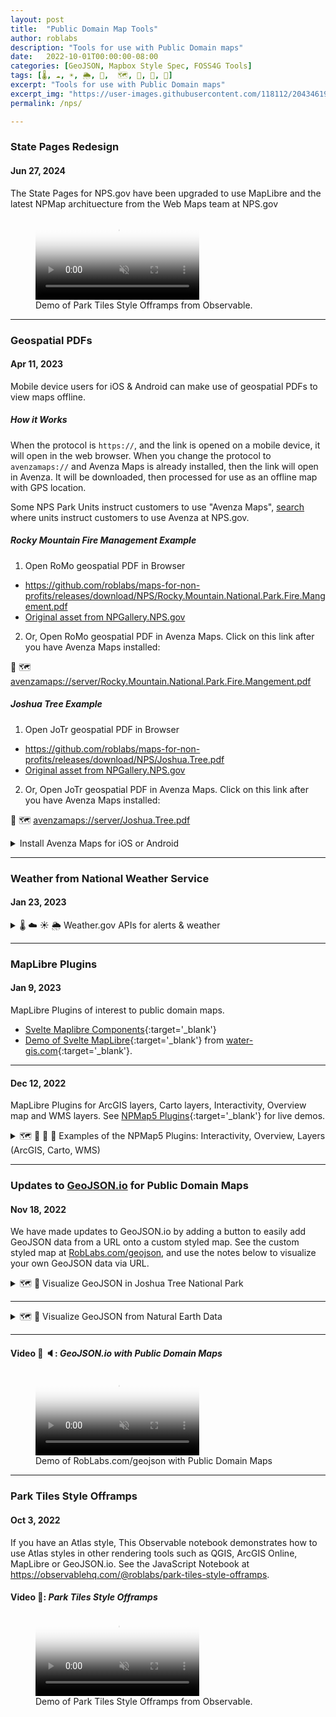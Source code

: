 ```yaml
---
layout: post
title:  "Public Domain Map Tools"
author: roblabs
description: "Tools for use with Public Domain maps"
date:   2022-10-01T00:00:00-08:00
categories: [GeoJSON, Mapbox Style Spec, FOSS4G Tools]
tags: [🌡️, ☁️, ☀️, 🌦️, 📲,  🗺️, 🧭, 📍, 🎥]
excerpt: "Tools for use with Public Domain maps"
excerpt_img: "https://user-images.githubusercontent.com/118112/204346193-0b2bf8b8-a5a2-4dda-bee8-8ff3faf7949a.png"
permalink: /nps/

---
```


### State Pages Redesign

#### Jun 27, 2024

The State Pages for NPS.gov have been upgraded to use MapLibre and the latest NPMap archituecture from the Web Maps team at NPS.gov

<figure>
<video controls loop muted playsinline preload="metadata"
    width="61.8%"
    poster="https://github.com/roblabs/roblabs.github.io/releases/download/nps/Park-Tiles-Offramps.png"
  >
    <source 
        src="https://github.com/roblabs/roblabs.github.io/releases/download/nps-state-pages/NPS-State-Pages.mov" 
        type="video/quicktime"
    >
  <!-- https://github.com/roblabs/roblabs.github.io/releases/tag/nps -->
  <track default kind="captions" srclang="en" label="English" src="">
</video>
<figcaption>Demo of Park Tiles Style Offramps from Observable.
</figcaption>
</figure>

---

### Geospatial PDFs

#### Apr 11, 2023

Mobile device users for iOS & Android can make use of geospatial PDFs to view maps offline.

##### How it Works

When the protocol is `https://`, and the link is opened on a mobile device, it will open in the web browser.  When you change the protocol to `avenzamaps://` and Avenza Maps is already installed, then the link will open in Avenza.  It will be downloaded, then processed for use as an offline map with GPS location.

Some NPS Park Units instruct customers to use "Avenza Maps", [search](https://duckduckgo.com/?q=avenza+site+%3Anps.gov) where units instruct customers to use Avenza at NPS.gov.

##### Rocky Mountain Fire Management Example

1.  Open RoMo geospatial PDF in Browser
  * https://github.com/roblabs/maps-for-non-profits/releases/download/NPS/Rocky.Mountain.National.Park.Fire.Mangement.pdf
  * [Original asset from NPGallery.NPS.gov](https://npgallery.nps.gov/AssetDetail/16c3fc68-45a9-4d85-ab3d-4e1e3e25a988)
2.  Or, Open RoMo geospatial PDF in Avenza Maps.  Click on this link after you have Avenza Maps installed:

📲 🗺️ <a href="avenzamaps://github.com/roblabs/maps-for-non-profits/releases/download/NPS/Rocky.Mountain.National.Park.Fire.Mangement.pdf">avenzamaps://server/Rocky.Mountain.National.Park.Fire.Mangement.pdf</a>

##### Joshua Tree Example

1. Open JoTr geospatial PDF in Browser
  * https://github.com/roblabs/maps-for-non-profits/releases/download/NPS/Joshua.Tree.pdf
  * [Original asset from NPGallery.NPS.gov](https://www.nps.gov/media/photo/collection-item.htm?pg=7323739&cid=305fb7af-a71b-469b-941e-a98b439c882f&id=ea25e28b-aa66-41a1-93eb-f9801fdab78a&sid=b0bf75c66b0b45a6a33e80edd7570ac4&p=1&sort=relevance)
2.  Or, Open JoTr geospatial PDF in Avenza Maps.  Click on this link after you have Avenza Maps installed:

📲 🗺️ [avenzamaps://server/Joshua.Tree.pdf](avenzamaps://github.com/roblabs/maps-for-non-profits/releases/download/NPS/Joshua.Tree.pdf)

<details markdown=1><summary>Install Avenza Maps for iOS or Android</summary><br>
Please see <https://support.avenzamaps.com/hc/en-us/articles/5051433392020-Importing-maps-from-custom-locations> for technical support.

* 📱
  * Install from [Apple App Store](https://apps.apple.com/us/app/avenza-maps/id388424049).
* 🤖
  * Install from [Google Play](https://play.google.com/store/apps/details?id=com.Avenza).
</details>

---

### Weather from National Weather Service

#### Jan 23, 2023

<details markdown=1><summary>🌡️ ☁️ ☀️ 🌦️ Weather.gov APIs for alerts & weather</summary><br>

Weather.gov has public facing weather data for both the public and developers.  For example, at [Cabrillo National Monument](https://nps.gov/cabr) you can see the current weather, alerts and a forecast:

* <https://forecast.weather.gov/MapClick.php?lon=-117.23965644836426&lat=32.674205348845035>

A customer can use the map at forecast.weather.gov to adjust their location, and save a bookmark for future reference.

Weather.gov also has programmable API, where a location is passed to `/points` and the response a GeoJSON.  Also note, if you pass too many digits of precision, the `/points` response will round it down to four significant figures, or an approximate precision of [about 10 meters](https://www.rfc-editor.org/rfc/rfc7946#section-11.2).

* <https://api.weather.gov/points/32.674205348845035,-117.23965644836426>
  * <https://api.weather.gov/points/32.6742,-117.2397>
  
Since the response is GeoJSON, it can be opened the [Park Tiles version of GeoJSON.io](https://roblabs.com/geojson/#data=data:text/x-url,https%3A%2F%2Fapi.weather.gov%2Fpoints%2F32.6742%2C-117.2397&map=15.25/32.671904/-117.241108)

Within the GeoJSON data response from `/points`, there is a property called `forecast`:

* <https://api.weather.gov/gridpoints/SGX/52,12/forecast>
* Opening the [`forecast` in the Park Tiles version of GeoJSON.io](https://roblabs.com/geojson/#data=data:text/x-url,https%3A%2F%2Fapi.weather.gov%2Fgridpoints%2FSGX%2F52%2C12%2Fforecast&map=13.13/32.68111/-117.25673)
</details>

---

### MapLibre Plugins

#### Jan 9, 2023

MapLibre Plugins of interest to public domain maps.

* [Svelte Maplibre Components](https://svelte.water-gis.com/){:target='_blank'}
* [Demo of Svelte MapLibre](https://demo.water-gis.com/){:target='_blank'} from [water-gis.com](https://water-gis.com){:target='_blank'}.

---

#### Dec 12, 2022

 MapLibre Plugins for ArcGIS layers, Carto layers, Interactivity, Overview map and WMS layers.  See [NPMap5 Plugins](https://nationalparkservice.github.io/npmap5-plugins){:target='_blank'} for live demos.

<details markdown=1><summary>🗺️ 🔌 🧭 📍 Examples of the NPMap5 Plugins: Interactivity, Overview, Layers (ArcGIS, Carto, WMS)</summary><br>

<img width="31.8%" src="https://raw.githubusercontent.com/nationalparkservice/npmap5-plugins/maplibre-gl-arcgis-rest-source/assets/maplibre-gl-arcgis-rest-source.png">
ArcGIS layer

<img width="31.8%" src="https://raw.githubusercontent.com/nationalparkservice/npmap5-plugins/maplibre-gl-carto-source/assets/Carto-Plugin-OpenStreetMap.png">
Carto layer

<img width="31.8%" src="https://github.com/nationalparkservice/npmap5-plugins/raw/maplibre-gl-interactivity/assets/maplibre-gl-interactivity.png">
Interactivity

<img width="31.8%" src="https://raw.githubusercontent.com/nationalparkservice/npmap5-plugins/maplibre-gl-overview/assets/og-image.png">
Overview map

<img width="31.8%" src="https://raw.githubusercontent.com/nationalparkservice/npmap5-plugins/maplibre-gl-wms-source/assets/NOAA-Snow-Analysis.png" >
WMS layer
</details>

---

### Updates to [GeoJSON.io][GeoJSON.io] for Public Domain Maps

#### Nov 18, 2022

We have made updates to GeoJSON.io by adding a button to easily add GeoJSON data from a URL onto a custom styled map.  See the custom styled map at [RobLabs.com/geojson](https://RobLabs.com/geojson), and use the notes below to visualize your own GeoJSON data via URL.

<details markdown=1><summary>🗺️ 📍 Visualize GeoJSON in Joshua Tree National Park</summary><br>

[GeoJSON.io][GeoJSON.io] was developed by Mapbox and is *"a quick, simple tool for creating, viewing, and sharing spatial data"*.  It is a perfect way to visualize, test or learn how [GeoJSON](https://geojson.org/) data is created, formatted, styled or inspected.

#### Open GeoJSON at RobLabs.com/geojson

1.  Say you want to visualize this GeoJSON from Joshua Tree:
    1.  <https://maps.nps.gov/livemaps/api/sites?code=jotr&source=National_DataSet&format=geojson&liveinfo=true&apikey=CfJDEBe7xKJ8v6xZOMkh7AaUGF70dBe3>
2.  You can open a version of GeoJSON.io with Public Domain Styles
    1.  [RobLabs.com/geojson](https://RobLabs.com/geojson)
    2.  Since we are using a style served by Mapbox protocols, then we can make use of the latest Mapbox projections & rendering SDK.
    3.  Check out the help section for details on how to import data into this tool.  The help section is the in the upper right corner of the web page.
3.  Once have opened the app, then paste your GeoJSON URL into the menu item Meta, New Window.
    1.  Sub-windows > Meta > 🪟 New Window with GeoJSON URL, then paste your GeoJSON
    2.  Or, Click on this link, which encodes the GeoJSON URL
        1.  <https://roblabs.com/geojson/#data=data:text/x-url,https%3A%2F%2Fmaps.nps.gov%2Flivemaps%2Fapi%2Fsites%3Fcode%3Djotr%26source%3DNational_DataSet%26format%3Dgeojson%26liveinfo%3Dtrue%26apikey%3DCfJDEBe7xKJ8v6xZOMkh7AaUGF70dBe3>
</details>

---

<details markdown=1><summary>🗺️ 📍 Visualize GeoJSON from Natural Earth Data</summary><br>

#### Open GeoJSON at GeoJSON.io

[Natural Earth Data](https://github.com/nvkelso/natural-earth-vector/blob/master/geojson/ne_110m_admin_0_tiny_countries.geojson) can be loaded a [GeoJSON](https://raw.githack.com/nvkelso/natural-earth-vector/master/geojson/ne_110m_admin_0_tiny_countries.geojson) URL.  The encoded URL for the Tiny Countries GeoJSON data from Natural Earth is

* <https://geojson.io/#data=data:text/x-url,https%3A%2F%2Fraw.githack.com%2Fnvkelso%2Fnatural-earth-vector%2Fmaster%2Fgeojson%2Fne_110m_admin_0_tiny_countries.geojson>
</details>

---
<!-- https://developer.apple.com/documentation/webkit/delivering_video_content_for_safari
* For static video files, use H.264-encoded MP4 files.
* Optimize your video playback by making use of low-power mode or by using a short video file in an image element instead of animated GIFs.
* Safari honors the `preload="metadata"`
* Video elements that include `<video autoplay>` play automatically when the video loads in Safari on macOS and iOS, only if those elements also include the playsinline attribute. 
* `autoplay` executes only if the video doesn’t contain an audio track, or if the video element includes the `muted` attribute.
 -->

#### Video 🎥 🔈:  *GeoJSON.io with Public Domain Maps*

<figure>
<video controls loop muted playsinline preload="metadata"
    width="61.8%"
    poster="https://github.com/roblabs/keynote/releases/download/GeoJSON.io/RobLabs.com-geojson.poster.png"
  >
    <source 
        src="https://github.com/roblabs/keynote/releases/download/GeoJSON.io/RobLabs.com-geojson.mov" 
        type="video/quicktime"
    >

  <track default kind="captions" srclang="en" label="English"
    src="/assets/vtt/RobLabs.com-geojson.mp3.vtt">
</video>
<figcaption>Demo of RobLabs.com/geojson with Public Domain Maps</figcaption>
</figure>

---

### Park Tiles Style Offramps

#### Oct 3, 2022

If you have an Atlas style, This Observable notebook demonstrates how to use Atlas styles in other rendering tools such as QGIS, ArcGIS Online, MapLibre or GeoJSON.io.  See the JavaScript Notebook at <https://observablehq.com/@roblabs/park-tiles-style-offramps>.

#### Video 🎥:  *Park Tiles Style Offramps*

<figure>
<video controls loop muted playsinline preload="metadata"
    width="61.8%"
    poster="https://github.com/roblabs/roblabs.github.io/releases/download/nps/Park-Tiles-Offramps.png"
  >
    <source 
        src="https://github.com/roblabs/roblabs.github.io/releases/download/nps/Park-Tiles-Offramps.mov" 
        type="video/quicktime"
    >
  <!-- https://github.com/roblabs/roblabs.github.io/releases/tag/nps -->
  <track default kind="captions" srclang="en" label="English" src="">
</video>
<figcaption>Demo of Park Tiles Style Offramps from Observable.
</figcaption>
</figure>

[GeoJSON.io]: https://GeoJSON.io
